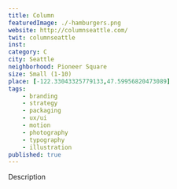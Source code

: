 ```yaml
---
title: Column
featuredImage: ./-hamburgers.png
website: http://columnseattle.com/
twit: columnseattle
inst: 
category: C
city: Seattle
neighborhood: Pioneer Square
size: Small (1-10)
place: [-122.33043325779133,47.59956820473089]
tags:
    - branding
    - strategy
    - packaging
    - ux/ui
    - motion
    - photography
    - typography
    - illustration
published: true
---
```


Description
